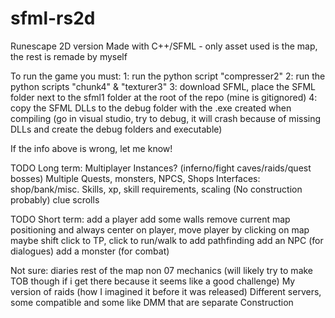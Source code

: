 # sfml-rs2d
Runescape 2D version Made with C++/SFML - only asset used is the map, the rest is remade by myself

To run the game you must:
1: run the python script "compresser2"
2: run the python scripts "chunk4" & "texturer3"
3: download SFML, place the SFML folder next to the sfml1 folder at the root of the repo (mine is gitignored)
4: copy the SFML DLLs to the debug folder with the .exe created when compiling (go in visual studio, try to debug, it will crash because of missing DLLs and create the debug folders and executable)

If the info above is wrong, let me know!

TODO Long term:
Multiplayer
Instances? (inferno/fight caves/raids/quest bosses)
Multiple Quests, monsters, NPCS, Shops
Interfaces: shop/bank/misc. 
Skills, xp, skill requirements, scaling (No construction probably)
clue scrolls

TODO Short term:
add a player
add some walls
remove current map positioning and always center on player, move player by clicking on map
maybe shift click to TP, click to run/walk to
add pathfinding
add an NPC (for dialogues)
add a monster (for combat)

Not sure:
diaries
rest of the map
non 07 mechanics (will likely try to make TOB though if i get there because it seems like a good challenge)
My version of raids (how I imagined it before it was released)
Different servers, some compatible and some like DMM that are separate
Construction
